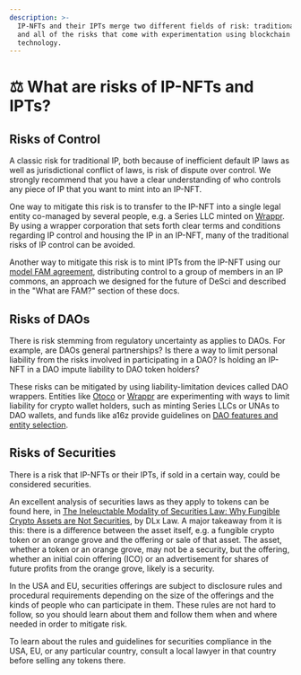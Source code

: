 ```yaml
---
description: >-
  IP-NFTs and their IPTs merge two different fields of risk: traditional IP risk
  and all of the risks that come with experimentation using blockchain
  technology.
---
```


# ⚖ What are risks of IP-NFTs and IPTs?

## Risks of Control

A classic risk for traditional IP, both because of inefficient default IP laws as well as jurisdictional conflict of laws, is risk of dispute over control. We strongly recommend that you have a clear understanding of who controls any piece of IP that you want to mint into an IP-NFT.&#x20;

One way to mitigate this risk is to transfer to the IP-NFT into a single legal entity co-managed by several people, e.g. a Series LLC minted on [Wrappr](https://www.wrappr.wtf). By using a wrapper corporation that sets forth clear terms and conditions regarding IP control and housing the IP in an IP-NFT, many of the traditional risks of IP control can be avoided.&#x20;

Another way to mitigate this risk is to mint IPTs from the IP-NFT using our [model FAM agreement](https://docs.google.com/document/d/18mWC\_8Q0pfKP0zSjvG09JFbI0W5DHLDqySmjNz2lURY/edit), distributing control to a group of members in an IP commons, an approach we designed for the future of DeSci and described in the "What are FAM?" section of these docs.&#x20;

## Risks of DAOs

There is risk stemming from regulatory uncertainty as applies to DAOs. For example, are DAOs general partnerships? Is there a way to limit personal liability from the risks involved in participating in a DAO? Is holding an IP-NFT in a DAO impute liability to DAO token holders?

These risks can be mitigated by using liability-limitation devices called DAO wrappers. Entities like [Otoco](https://otoco.io/) or [Wrappr](https://www.wrappr.wtf) are experimenting with ways to limit liability for crypto wallet holders, such as minting Series LLCs or UNAs to DAO wallets, and funds like a16z provide guidelines on [DAO features and entity selection](https://a16z.com/2022/05/23/dao-legal-frameworks-entity-features-selection/).&#x20;

## Risks of Securities

There is a risk that IP-NFTs or their IPTs, if sold in a certain way, could be considered securities.&#x20;

An excellent analysis of securities laws as they apply to tokens can be found here, in [The Ineleuctable Modality of Securities Law: Why Fungible Crypto Assets are Not Securities](https://papers.ssrn.com/sol3/papers.cfm?abstract\_id=4282385), by DLx Law. A major takeaway from it is this: there is a difference between the asset itself, e.g. a fungible crypto token or an orange grove and the offering or sale of that asset. The asset, whether a token or an orange grove, may not be a security, but the offering, whether an initial coin offering (ICO) or an advertisement for shares of future profits from the orange grove, likely is a security.&#x20;

In the USA and EU, securities offerings are subject to disclosure rules and procedural requirements depending on the size of the offerings and the kinds of people who can participate in them. These rules are not hard to follow, so you should learn about them and follow them when and where needed in order to mitigate risk.&#x20;

To learn about the rules and guidelines for securities compliance in the USA, EU, or any particular country, consult a local lawyer in that country before selling any tokens there.&#x20;

